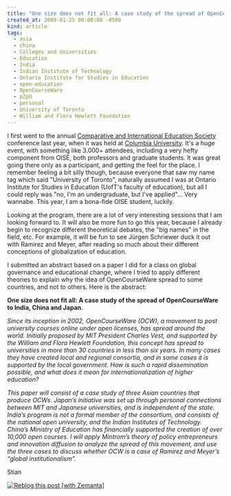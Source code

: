 ```yaml
---
title: "One size does not fit all: A case study of the spread of OpenCourseWare to India, China and Japan."
created_at: 2009-01-25 00:00:00 -0500
kind: article
tags:
  - asia
  - china
  - Colleges and Universities
  - Education
  - India
  - Indian Institute of Technology
  - Ontario Institute for Studies in Education
  - open-education
  - OpenCourseWare
  - p2pU
  - personal
  - University of Toronto
  - William and Flora Hewlett Foundation
---
```


I first went to the annual [Comparative and International Education
Society](http://cies.us) conference last year, when it was held at
[Columbia University](http://www.tc.columbia.edu). It's a huge event,
with something like 3.000+ attendees, including a very hefty component
from OISE, both professors and graduate students. It was great going
there only as a participant, and getting the feel for the place. I
remember feeling a bit silly though, because everyone that saw my name
tag which said "University of Toronto", naturally assumed I was at
Ontario Institute for Studies in Education (UofT's faculty of
education), but all I could reply was "no, I'm an undergraduate, but
I've applied"... Very wannabe. This year, I am a bona-fide OISE student,
luckily.

Looking at the program, there are a lot of very interesting sessions
that I am looking forward to. It will also be more fun to go this year,
because I already begin to recognize different theoretical debates, the
"big names" in the field, etc. For example, it will be fun to see Jürgen
Schriewer duck it out with Ramirez and Meyer, after reading so much
about their different conceptions of globalization of education.

I submitted an abstract based on a paper I did for a class on global
governance and educational change, where I tried to apply different
theories to explain why the idea of OpenCourseWare spread to some
countries, and not to others. Here is the abstract:

**One size does not fit all: A case study of the spread of
OpenCourseWare to India, China and Japan.**

*Since its inception in 2002, OpenCourseWare (OCW), a movement to post
university courses online under open licenses, has spread around the
world. Initially proposed by MIT President Charles Vest, and supported
by the William and Flora Hewlett Foundation, this concept has spread to
universities in more than 30 countries in less than six years. In many
cases they have created local and regional consortia, and in some cases
it is supported by the local government. How is such a rapid
dissemination possible, and what does it mean for internationalization
of higher education?*

*This paper will consist of a case study of three Asian countries that
produce OCWs. Japan’s initiative was set up through personal connections
between MIT and Japanese universities, and is independent of the state.
India’s program is not a formal member of the consortium, and consists
of the national open university, and the Indian Institutes of
Technology. China’s Ministry of Education has financially supported the
creation of over 10,000 open courses. I will apply Mintrom’s theory of
policy entrepreneurs and innovation diffusion to analyze the spread of
this movement, and use the three cases to discuss whether OCW is a case
of Ramirez and Meyer’s “global institutionalism”.*

Stian

[![Reblog this post [with
Zemanta]](http://img.zemanta.com/reblog_e.png?x-id=b9b85ddd-4081-4d73-a423-1c7c4aaa9cfc)](http://reblog.zemanta.com/zemified/b9b85ddd-4081-4d73-a423-1c7c4aaa9cfc/ "Zemified by Zemanta")
